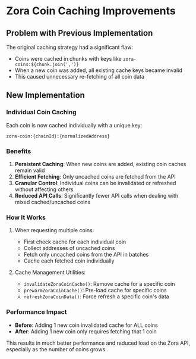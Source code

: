 # Zora Coin Caching Improvements

## Problem with Previous Implementation

The original caching strategy had a significant flaw:
- Coins were cached in chunks with keys like `zora-coins:${chunk.join(',')}`
- When a new coin was added, all existing cache keys became invalid
- This caused unnecessary re-fetching of all coin data

## New Implementation

### Individual Coin Caching

Each coin is now cached individually with a unique key:
```
zora-coin:{chainId}:{normalizedAddress}
```

### Benefits

1. **Persistent Caching**: When new coins are added, existing coin caches remain valid
2. **Efficient Fetching**: Only uncached coins are fetched from the API
3. **Granular Control**: Individual coins can be invalidated or refreshed without affecting others
4. **Reduced API Calls**: Significantly fewer API calls when dealing with mixed cached/uncached coins

### How It Works

1. When requesting multiple coins:
   - First check cache for each individual coin
   - Collect addresses of uncached coins
   - Fetch only uncached coins from the API in batches
   - Cache each fetched coin individually

2. Cache Management Utilities:
   - `invalidateZoraCoinCache()`: Remove cache for a specific coin
   - `prewarmZoraCoinCache()`: Pre-load cache for specific coins
   - `refreshZoraCoinData()`: Force refresh a specific coin's data

### Performance Impact

- **Before**: Adding 1 new coin invalidated cache for ALL coins
- **After**: Adding 1 new coin only requires fetching that 1 coin

This results in much better performance and reduced load on the Zora API, especially as the number of coins grows.